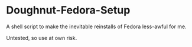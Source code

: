 # Doughnut-Fedora-Setup

A shell script to make the inevitable reinstalls of Fedora less-awful for me.

Untested, so use at own risk.
